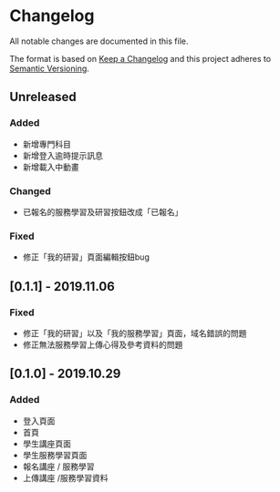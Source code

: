 # Changelog

All notable changes are documented in this file.

The format is based on [Keep a Changelog](http://keepachangelog.com/en/1.0.0/) and this project adheres to [Semantic Versioning](http://semver.org/spec/v2.0.0.html).

## Unreleased

### Added

- 新增專門科目
- 新增登入逾時提示訊息
- 新增載入中動畫

### Changed

- 已報名的服務學習及研習按鈕改成「已報名」

### Fixed

- 修正「我的研習」頁面編輯按鈕bug

## [0.1.1] - 2019.11.06

### Fixed

- 修正「我的研習」以及「我的服務學習」頁面，域名錯誤的問題
- 修正無法服務學習上傳心得及參考資料的問題

## [0.1.0] - 2019.10.29

### Added

- 登入頁面
- 首頁
- 學生講座頁面
- 學生服務學習頁面
- 報名講座 / 服務學習
- 上傳講座 /服務學習資料
